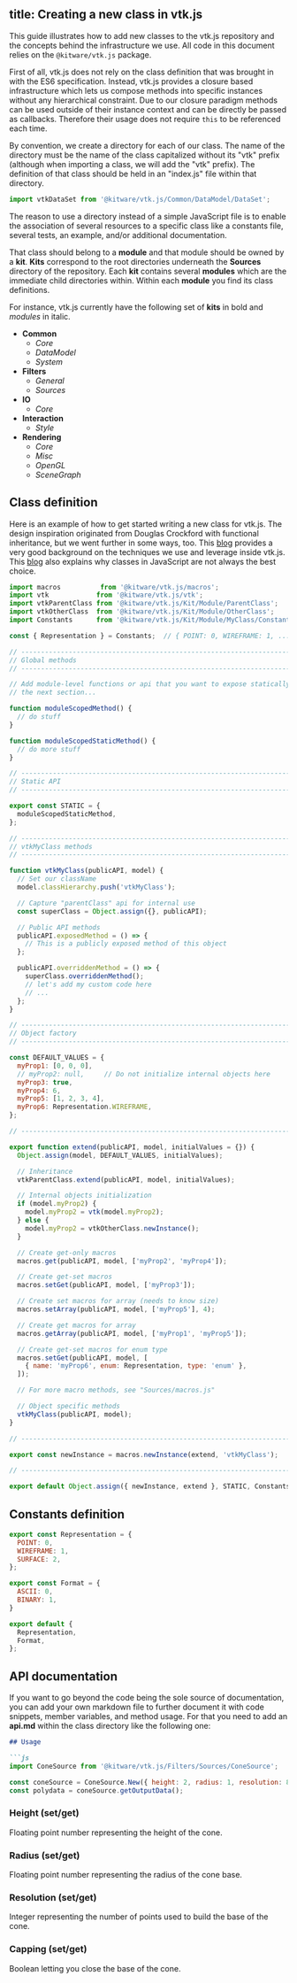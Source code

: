 title: Creating a new class in vtk.js
---

This guide illustrates how to add new classes to the vtk.js repository and the concepts behind the infrastructure we use. All code in this document relies on the `@kitware/vtk.js` package.

First of all, vtk.js does not rely on the class definition that was brought in with the ES6 specification. Instead, vtk.js provides a closure based infrastructure which lets us compose methods into specific instances without any hierarchical constraint.
Due to our closure paradigm methods can be used outside of their instance context and can be directly be passed as callbacks. Therefore their usage does not require `this` to be referenced each time.

By convention, we create a directory for each of our class. The name of the directory must be the name of the class capitalized without its "vtk" prefix (although when importing a class, we will add the "vtk" prefix). The definition of that class should be held in an "index.js" file within that directory.

```js
import vtkDataSet from '@kitware/vtk.js/Common/DataModel/DataSet';
```

The reason to use a directory instead of a simple JavaScript file is to enable the association of several resources to a specific class like a constants file, several tests, an example, and/or additional documentation.

That class should belong to a __module__ and that module should be owned by a __kit__.
__Kits__ correspond to the root directories underneath the __Sources__ directory of the repository.
Each __kit__ contains several __modules__ which are the immediate child directories within.
Within each __module__ you find its class definitions.

For instance, vtk.js currently have the following set of **kits** in bold and *modules* in italic.

- **Common**
  - *Core*
  - *DataModel*
  - *System*
- **Filters**
  - *General*
  - *Sources*
- **IO**
  - *Core*
- **Interaction**
  - *Style*
- **Rendering**
  - *Core*
  - *Misc*
  - *OpenGL*
  - *SceneGraph*

## Class definition

Here is an example of how to get started writing a new class for vtk.js.
The design inspiration originated from Douglas Crockford with functional inheritance, but we went further in some ways, too. This [blog](https://medium.com/javascript-scene/functional-mixins-composing-software-ffb66d5e731c) provides a very good background on the techniques we use and leverage inside vtk.js.
This [blog](https://kentcdodds.com/blog/classes-complexity-and-functional-programming) also explains why classes in JavaScript are not always the best choice.


```js MyClass/index.js
import macros          from '@kitware/vtk.js/macros';
import vtk            from '@kitware/vtk.js/vtk';
import vtkParentClass from '@kitware/vtk.js/Kit/Module/ParentClass';
import vtkOtherClass  from '@kitware/vtk.js/Kit/Module/OtherClass';
import Constants      from '@kitware/vtk.js/Kit/Module/MyClass/Constants';

const { Representation } = Constants;  // { POINT: 0, WIREFRAME: 1, ... }

// ----------------------------------------------------------------------------
// Global methods
// ----------------------------------------------------------------------------

// Add module-level functions or api that you want to expose statically via
// the next section...

function moduleScopedMethod() {
  // do stuff
}

function moduleScopedStaticMethod() {
  // do more stuff
}

// ----------------------------------------------------------------------------
// Static API
// ----------------------------------------------------------------------------

export const STATIC = {
  moduleScopedStaticMethod,
};

// ----------------------------------------------------------------------------
// vtkMyClass methods
// ----------------------------------------------------------------------------

function vtkMyClass(publicAPI, model) {
  // Set our className
  model.classHierarchy.push('vtkMyClass');

  // Capture "parentClass" api for internal use
  const superClass = Object.assign({}, publicAPI);

  // Public API methods
  publicAPI.exposedMethod = () => {
    // This is a publicly exposed method of this object
  };

  publicAPI.overriddenMethod = () => {
    superClass.overriddenMethod();
    // let's add my custom code here
    // ...
  };
}

// ----------------------------------------------------------------------------
// Object factory
// ----------------------------------------------------------------------------

const DEFAULT_VALUES = {
  myProp1: [0, 0, 0],
  // myProp2: null,     // Do not initialize internal objects here
  myProp3: true,
  myProp4: 6,
  myProp5: [1, 2, 3, 4],
  myProp6: Representation.WIREFRAME,
};

// ----------------------------------------------------------------------------

export function extend(publicAPI, model, initialValues = {}) {
  Object.assign(model, DEFAULT_VALUES, initialValues);

  // Inheritance
  vtkParentClass.extend(publicAPI, model, initialValues);

  // Internal objects initialization
  if (model.myProp2) {
    model.myProp2 = vtk(model.myProp2);
  } else {
    model.myProp2 = vtkOtherClass.newInstance();
  }

  // Create get-only macros
  macros.get(publicAPI, model, ['myProp2', 'myProp4']);

  // Create get-set macros
  macros.setGet(publicAPI, model, ['myProp3']);

  // Create set macros for array (needs to know size)
  macros.setArray(publicAPI, model, ['myProp5'], 4);

  // Create get macros for array
  macros.getArray(publicAPI, model, ['myProp1', 'myProp5']);

  // Create get-set macros for enum type
  macros.setGet(publicAPI, model, [
    { name: 'myProp6', enum: Representation, type: 'enum' },
  ]);

  // For more macro methods, see "Sources/macros.js"

  // Object specific methods
  vtkMyClass(publicAPI, model);
}

// ----------------------------------------------------------------------------

export const newInstance = macros.newInstance(extend, 'vtkMyClass');

// ----------------------------------------------------------------------------

export default Object.assign({ newInstance, extend }, STATIC, Constants);
```

## Constants definition

```js MyClass/Constants.js
export const Representation = {
  POINT: 0,
  WIREFRAME: 1,
  SURFACE: 2,
};

export const Format = {
  ASCII: 0,
  BINARY: 1,
}

export default {
  Representation,
  Format,
};
```

## API documentation

If you want to go beyond the code being the sole source of documentation, you can add your own markdown file to further document it with code snippets, member variables, and method usage.
For that you need to add an __api.md__ within the class directory like the following one:

```md
## Usage

```js
import ConeSource from '@kitware/vtk.js/Filters/Sources/ConeSource';

const coneSource = ConeSource.New({ height: 2, radius: 1, resolution: 80 });
const polydata = coneSource.getOutputData();
``` 

### Height (set/get)

Floating point number representing the height of the cone.

### Radius (set/get)

Floating point number representing the radius of the cone base.

### Resolution (set/get)

Integer representing the number of points used to build the base of the cone.

### Capping (set/get)

Boolean letting you close the base of the cone.
```
